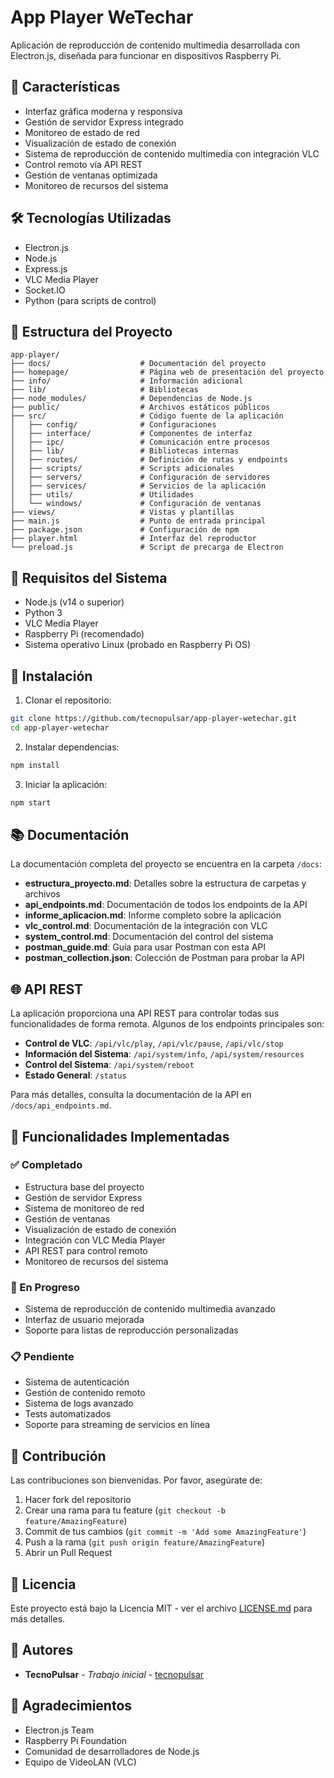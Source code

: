 # App Player WeTechar

Aplicación de reproducción de contenido multimedia desarrollada con Electron.js, diseñada para funcionar en dispositivos Raspberry Pi.

## 🚀 Características

- Interfaz gráfica moderna y responsiva
- Gestión de servidor Express integrado
- Monitoreo de estado de red
- Visualización de estado de conexión
- Sistema de reproducción de contenido multimedia con integración VLC
- Control remoto vía API REST
- Gestión de ventanas optimizada
- Monitoreo de recursos del sistema

## 🛠️ Tecnologías Utilizadas

- Electron.js
- Node.js
- Express.js
- VLC Media Player
- Socket.IO
- Python (para scripts de control)

## 📁 Estructura del Proyecto

```
app-player/
├── docs/                    # Documentación del proyecto
├── homepage/                # Página web de presentación del proyecto
├── info/                    # Información adicional
├── lib/                     # Bibliotecas
├── node_modules/            # Dependencias de Node.js
├── public/                  # Archivos estáticos públicos
├── src/                     # Código fuente de la aplicación
│   ├── config/              # Configuraciones
│   ├── interface/           # Componentes de interfaz
│   ├── ipc/                 # Comunicación entre procesos
│   ├── lib/                 # Bibliotecas internas
│   ├── routes/              # Definición de rutas y endpoints
│   ├── scripts/             # Scripts adicionales
│   ├── servers/             # Configuración de servidores
│   ├── services/            # Servicios de la aplicación
│   ├── utils/               # Utilidades
│   └── windows/             # Configuración de ventanas
├── views/                   # Vistas y plantillas
├── main.js                  # Punto de entrada principal
├── package.json             # Configuración de npm
├── player.html              # Interfaz del reproductor
└── preload.js               # Script de precarga de Electron
```

## 🔧 Requisitos del Sistema

- Node.js (v14 o superior)
- Python 3
- VLC Media Player
- Raspberry Pi (recomendado)
- Sistema operativo Linux (probado en Raspberry Pi OS)

## 🚀 Instalación

1. Clonar el repositorio:
```bash
git clone https://github.com/tecnopulsar/app-player-wetechar.git
cd app-player-wetechar
```

2. Instalar dependencias:
```bash
npm install
```

3. Iniciar la aplicación:
```bash
npm start
```

## 📚 Documentación

La documentación completa del proyecto se encuentra en la carpeta `/docs`:

- **estructura_proyecto.md**: Detalles sobre la estructura de carpetas y archivos
- **api_endpoints.md**: Documentación de todos los endpoints de la API
- **informe_aplicacion.md**: Informe completo sobre la aplicación
- **vlc_control.md**: Documentación de la integración con VLC
- **system_control.md**: Documentación del control del sistema
- **postman_guide.md**: Guía para usar Postman con esta API
- **postman_collection.json**: Colección de Postman para probar la API

## 🌐 API REST

La aplicación proporciona una API REST para controlar todas sus funcionalidades de forma remota. Algunos de los endpoints principales son:

- **Control de VLC**: `/api/vlc/play`, `/api/vlc/pause`, `/api/vlc/stop`
- **Información del Sistema**: `/api/system/info`, `/api/system/resources`
- **Control del Sistema**: `/api/system/reboot`
- **Estado General**: `/status`

Para más detalles, consulta la documentación de la API en `/docs/api_endpoints.md`.

## 📝 Funcionalidades Implementadas

### ✅ Completado
- Estructura base del proyecto
- Gestión de servidor Express
- Sistema de monitoreo de red
- Gestión de ventanas
- Visualización de estado de conexión
- Integración con VLC Media Player
- API REST para control remoto
- Monitoreo de recursos del sistema

### 🚧 En Progreso
- Sistema de reproducción de contenido multimedia avanzado
- Interfaz de usuario mejorada
- Soporte para listas de reproducción personalizadas

### 📋 Pendiente
- Sistema de autenticación
- Gestión de contenido remoto
- Sistema de logs avanzado
- Tests automatizados
- Soporte para streaming de servicios en línea

## 🤝 Contribución

Las contribuciones son bienvenidas. Por favor, asegúrate de:

1. Hacer fork del repositorio
2. Crear una rama para tu feature (`git checkout -b feature/AmazingFeature`)
3. Commit de tus cambios (`git commit -m 'Add some AmazingFeature'`)
4. Push a la rama (`git push origin feature/AmazingFeature`)
5. Abrir un Pull Request

## 📄 Licencia

Este proyecto está bajo la Licencia MIT - ver el archivo [LICENSE.md](LICENSE.md) para más detalles.

## 👥 Autores

- **TecnoPulsar** - *Trabajo inicial* - [tecnopulsar](https://github.com/tecnopulsar)

## 🙏 Agradecimientos

- Electron.js Team
- Raspberry Pi Foundation
- Comunidad de desarrolladores de Node.js
- Equipo de VideoLAN (VLC) 